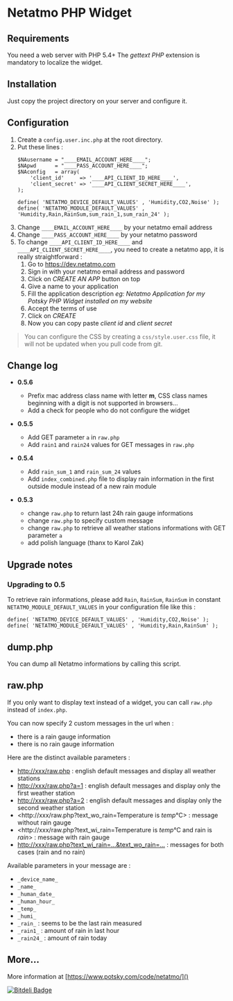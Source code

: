 Netatmo PHP Widget
==================

## Requirements

You need a web server with PHP 5.4+
The *gettext PHP* extension is mandatory to localize the widget.

## Installation

Just copy the project directory on your server and configure it.

## Configuration

1. Create a `config.user.inc.php` at the root directory.
2. Put these lines :
    ```
    $NAusername = "____EMAIL_ACCOUNT_HERE____";
    $NApwd      = "____PASS_ACCOUNT_HERE____";
    $NAconfig   = array(
        'client_id'     => '____API_CLIENT_ID_HERE____',
        'client_secret' => '____API_CLIENT_SECRET_HERE____',
    );

    define( 'NETATMO_DEVICE_DEFAULT_VALUES' , 'Humidity,CO2,Noise' );
    define( 'NETATMO_MODULE_DEFAULT_VALUES' , 'Humidity,Rain,RainSum,sum_rain_1,sum_rain_24' );
    ``` 
3. Change `____EMAIL_ACCOUNT_HERE____` by your netatmo email address
4. Change `____PASS_ACCOUNT_HERE____` by your netatmo password
5. To change `____API_CLIENT_ID_HERE____` and `____API_CLIENT_SECRET_HERE____`, you need to create a netatmo app, it is really straightforward :
    1. Go to <https://dev.netatmo.com>
    2. Sign in with your netatmo email address and password
    3. Click on *CREATE AN APP* button on top
    4. Give a name to your application
    5. Fill the application description *eg: Netatmo Application for my Potsky PHP Widget installed on my website*
    6. Accept the terms of use
    7. Click on *CREATE*
    8. Now you can copy paste *client id* and *client secret*

> You can configure the CSS by creating a `css/style.user.css` file, it will not be updated when you pull code from git.

## Change log

- **0.5.6**

    - Prefix mac address class name with letter **m**, CSS class names beginning with a digit is not supported in browsers...
    - Add a check for people who do not configure the widget

- **0.5.5**

    - Add GET parameter `a` in `raw.php`
    - Add `rain1` and `rain24` values for GET messages in `raw.php`
    
- **0.5.4**

    - Add `rain_sum_1` and `rain_sum_24` values
    - Add `index_combined.php` file to display rain information in the first outside module instead of a new rain module

- **0.5.3**
    - change `raw.php` to return last 24h rain gauge informations
    - change `raw.php` to specify custom message
    - change `raw.php` to retrieve all weather stations informations with GET parameter `a`
    - add polish language (thanx to Karol Zak)

## Upgrade notes

### Upgrading to 0.5

To retrieve rain informations, please add `Rain`, `RainSum`, `RainSum` in constant `NETATMO_MODULE_DEFAULT_VALUES` in your configuration file like this :

```
define( 'NETATMO_DEVICE_DEFAULT_VALUES' , 'Humidity,CO2,Noise' );
define( 'NETATMO_MODULE_DEFAULT_VALUES' , 'Humidity,Rain,RainSum' );
```

## dump.php

You can dump all Netatmo informations by calling this script.

## raw.php

If you only want to display text instead of a widget, you can call `raw.php` instead of `index.php`.

You can now specify 2 custom messages in the url when :

- there is a rain gauge information
- there is no rain gauge information

Here are the distinct available parameters :

- <http://xxx/raw.php> : english default messages and display all weather stations
- <http://xxx/raw.php?a=1> : english default messages and display only the first weather station
- <http://xxx/raw.php?a=2> : english default messages and display only the second weather station
- <http://xxx/raw.php?text_wo_rain=Temperature is _temp_°C> : message without rain gauge
- <http://xxx/raw.php?text_wi_rain=Temperature is _temp_°C and rain is _rain_> : message with rain gauge
- <http://xxx/raw.php?text_wi_rain=...&text_wo_rain=...> : messages for both cases (rain and no rain)

Available parameters in your message are :

- `_device_name_`
- `_name_`
- `_human_date_`
- `_human_hour_`
- `_temp_`
- `_humi_`
- `_rain_` : seems to be the last rain measured
- `_rain1_` : amount of rain in last hour
- `_rain24_` : amount of rain today

## More...

More information at [https://www.potsky.com/code/netatmo/]()

[![Bitdeli Badge](https://d2weczhvl823v0.cloudfront.net/potsky/netatmo/trend.png)](https://bitdeli.com/free "Bitdeli Badge")
